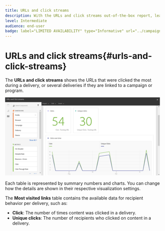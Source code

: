 ```yaml
---
title: URLs and click streams
description: With the URLs and click streams out-of-the-box report, learn about the success of the URLs in your deliveries.
level: Intermediate
audience: end-user
badge: label="LIMITED AVAILABILITY" type="Informative" url="../campaign-standard-migration-home.md" tooltip="Restricted to Campaign Standard migrated users"
---
```

# URLs and click streams{#urls-and-click-streams}

The **URLs and click streams** shows the URLs that were clicked the most during a delivery, or several deliveries if they are linked to a campaign or program.

![](assets/delivery_reports_8.png)

Each table is represented by summary numbers and charts. You can change how the details are shown in their respective visualization settings.

The **Most visited links** table contains the available data for recipient behavior per delivery, such as:

* **Click**: The number of times content was clicked in a delivery.
* **Unique clicks**: The number of recipients who clicked on content in a delivery.
